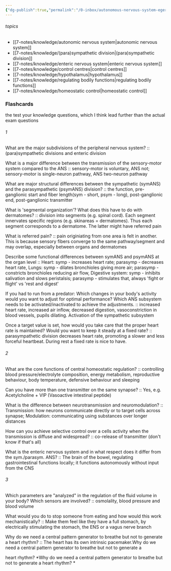 ```yaml
---
{"dg-publish":true,"permalink":"/0-inbox/autonomous-nervous-system-egert/","tags":["uni/fmb/ans"]}
---
```


###### topics
- [[7-notes/knowledge/autonomic nervous system\|autonomic nervous system]]
- [[7-notes/knowledge/(para)sympathetic division\|(para)sympathetic division]]
- [[7-notes/knowledge/enteric nervous system\|enteric nervous system]]
- [[7-notes/knowledge/control centres\|control centres]]
- [[7-notes/knowledge/hypothalamus\|hypothalamus]]
- [[7-notes/knowledge/regulating bodily functions\|regulating bodily functions]]
- [[7-notes/knowledge/homeostatic control\|homeostatic control]]


### Flashcards
the test your knowledge questions, which I think lead further than the actual exam questions
###### 1
What are the major subdivisions of the peripheral nervous system? :: (para)sympathetic divisions and enteric division
<!--SR:!2024-01-12,1,228-->
What is a major difference between the transmission of the sensory-motor system compared to the ANS :: sensory-motor is voluntary, ANS not; sensory-motor is single-neuron pathway, ANS two-neuron pathway
<!--SR:!2024-01-12,1,228-->
What are major structural differences between the sympathetic (symANS) and the parasympathetic (psymANS) division? :: the function, pre-ganglionic start and fiber length(sym - short, psym - long), post-ganglionic end, post-ganglionic transmitter
<!--SR:!2024-01-12,1,228-->
What is 'segmental organization'? What does this have to do with dermatomes? :: division into segments (e.g. spinal cord). Each segment innervates specific regions (e.g. skinareas = dermatomes). Thus each segment corresponds to a dermatome. The latter might have referred pain
<!--SR:!2024-01-12,1,228-->
What is referred pain? :: pain originiating from one area is felt in another. This is because sensory fibers converge to the same pathway/segment and may overlap, especially between organs and dermatomes
<!--SR:!2024-01-12,1,230-->
Describe some functional differences between symANS and psymANS at the organ level :: Heart: symp - increases heart rate; parasymp - decreases heart rate, Lungs: symp - dilates bronchioles giving more air; parasymp - constricts bronchioles reducing air flow, Digestive system: symp - inhibits salivation and slows peristalsis; parasymp - stimulates that, always 'fight or flight' vs 'rest and digest'
<!--SR:!2024-01-12,1,228-->
If you had to run from a predator: Which changes in your body's activity would you want to adjust for optimal performance? Which ANS subsystem needs to be activated/inactivated to achieve the adjustments. :: increased heart rate, increased air inflow, decreased digestion, vasoconstriction in blood vessels, pupils dilating. Activation of the sympathetic subsystem
<!--SR:!2024-01-12,1,228-->
Once a target value is set, how would you take care that the proper heart rate is maintained? Would you want to keep it steady at a fixed rate? :: parasympathetic division decreases heart rate, promoting a slower and less forceful heartbeat. During rest a fixed rate is nice to have.
<!--SR:!2024-01-12,1,228-->

###### 2
What are the core functions of central homeostatic regulation? :: controlling blood pressure/electrolyte composition, energy metabolism, reproductive behaviour, body temperature, defensive behaviour and sleeping
<!--SR:!2024-01-12,1,228-->
Can you have more than one transmitter on the same synapse? :: Yes, e.g. Acetylcholine + VIP (Vasoactive intestinal peptide)
<!--SR:!2024-01-12,1,228-->
What is the difference between neurotransmission and neuromodulation? :: Transmission: how neurons communicate directly or to target cells across synapse; Modulation: communicating using substances over longer distances
<!--SR:!2024-01-12,1,228-->
How can you achieve selective control over a cells activity when the transmission is diffuse and widespread? :: co-release of transmitter (don't know if that's all)
<!--SR:!2024-01-12,1,228-->
What is the enteric nervous system and in what respect does it differ from the sym./parasym. ANS? :: The brain of the bowel, regulating gastrointestinal functions locally; it functions autonomously without input from the CNS
<!--SR:!2024-01-12,1,228-->


###### 3
Which parameters are "analyzed" in the regulation of the fluid volume in your body? Which sensors are involved? :: osmolality, blood pressure and blood volume
<!--SR:!2024-01-12,1,228-->
What would you do to stop someone from eating and how would this work mechanistically? :: Make them feel like they have a full stomach, by electrically stimulating the stomach, the ENS or a vagus nerve branch
<!--SR:!2024-01-12,1,228-->
Why do we need a central pattern generator to breathe but not to generate a heart rhythm? :: The heart has its own intrinsic pacemaker.Why do we need a central pattern generator to breathe but not to generate a
<!--SR:!2024-01-12,1,228-->
heart rhythm? *Why do we need a central pattern generator to breathe but not to generate a
heart rhythm? *